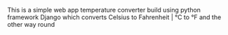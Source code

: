 This is a simple web app temperature converter build using python framework Django which converts Celsius to Fahrenheit | °C to °F and the other way round
